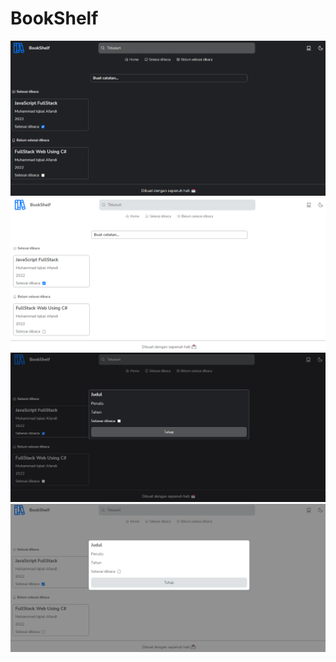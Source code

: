 # BookShelf

![ScreenShot App](./sc_1.png)
![ScreenShot App](./sc_2.png)
![ScreenShot App](./sc_3.png)
![ScreenShot App](./sc_4.png)
